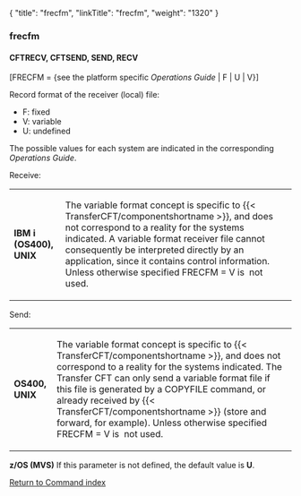 {
    "title": "frecfm",
    "linkTitle": "frecfm",
    "weight": "1320"
}<span id="frecfm"></span>

### frecfm

<span id="frecfm_CFTRECV"></span><span id="frecfm_CFTSEND"></span>

#### CFTRECV, CFTSEND, SEND, RECV

\[FRECFM = {see the platform specific
*Operations Guide* | F | U | V}\]    

Record format of the receiver (local) file:

-   F:
    fixed
-   V:
    variable
-   U:
    undefined

The possible values for each system are indicated in the corresponding
*Operations Guide*.

Receive:

<table>
         
         
         
   
   <tbody>
      <tr>
         <td><p><strong>IBM i (OS400), UNIX</strong></p>         </td>
         <td><p>The variable format concept is specific to {{< TransferCFT/componentshortname  >}},
and does not correspond to a reality for the systems indicated. A variable
format receiver file cannot consequently be interpreted directly by an
application, since it contains control information. Unless otherwise specified
FRECFM = V is  not
used.</p>         </td>
      </tr>
   </tbody>
</table>

Send:

<table>
         
         
         
   
   <tbody>
      <tr>
         <td><p><strong>OS400, UNIX</strong></p>         </td>
         <td><p>The variable format concept is specific to {{< TransferCFT/componentshortname  >}},
and does not correspond to a reality for the systems indicated. The Transfer
CFT can only send a variable format file if this file is
generated by a COPYFILE command, or already received by {{< TransferCFT/componentshortname  >}} (store
and forward, for example). Unless otherwise specified FRECFM = V is  not
used.</p>         </td>
      </tr>
   </tbody>
</table>

**z/OS (MVS)** If this parameter is not
defined, the default value is <span style="font-weight: bold;">U</span>.

[Return to Command index](../../)
